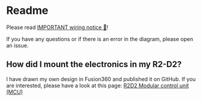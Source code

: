 # Readme

Please read [IMPORTANT wiring notice 🛑](IMPORTANT%20wiring%20notice.md)!

If you have any questions or if there is an error in the diagram, please open an issue.

## How did I mount the electronics in my R2-D2?

I have drawn my own design in Fusion360 and published it on GitHub.
If you are interested, please have a look at this page: [R2D2 Modular control unit (MCU)](https://github.com/Buddinski88/R2-D2-Modular-control-unit)